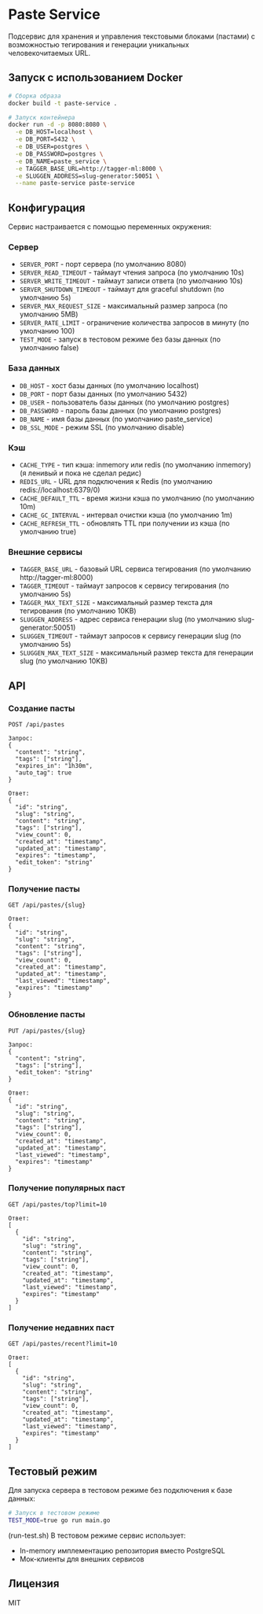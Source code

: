 # Paste Service

Подсервис для хранения и управления текстовыми блоками (пастами) с возможностью тегирования и генерации уникальных человекочитаемых URL.


## Запуск с использованием Docker

```bash
# Сборка образа
docker build -t paste-service .

# Запуск контейнера
docker run -d -p 8080:8080 \
  -e DB_HOST=localhost \
  -e DB_PORT=5432 \
  -e DB_USER=postgres \
  -e DB_PASSWORD=postgres \
  -e DB_NAME=paste_service \
  -e TAGGER_BASE_URL=http://tagger-ml:8000 \
  -e SLUGGEN_ADDRESS=slug-generator:50051 \
  --name paste-service paste-service
```

## Конфигурация

Сервис настраивается с помощью переменных окружения:

### Сервер
- `SERVER_PORT` - порт сервера (по умолчанию 8080)
- `SERVER_READ_TIMEOUT` - таймаут чтения запроса (по умолчанию 10s)
- `SERVER_WRITE_TIMEOUT` - таймаут записи ответа (по умолчанию 10s)
- `SERVER_SHUTDOWN_TIMEOUT` - таймаут для graceful shutdown (по умолчанию 5s)
- `SERVER_MAX_REQUEST_SIZE` - максимальный размер запроса (по умолчанию 5MB)
- `SERVER_RATE_LIMIT` - ограничение количества запросов в минуту (по умолчанию 100)
- `TEST_MODE` - запуск в тестовом режиме без базы данных (по умолчанию false)

### База данных
- `DB_HOST` - хост базы данных (по умолчанию localhost)
- `DB_PORT` - порт базы данных (по умолчанию 5432)
- `DB_USER` - пользователь базы данных (по умолчанию postgres)
- `DB_PASSWORD` - пароль базы данных (по умолчанию postgres)
- `DB_NAME` - имя базы данных (по умолчанию paste_service)
- `DB_SSL_MODE` - режим SSL (по умолчанию disable)

### Кэш
- `CACHE_TYPE` - тип кэша: inmemory или redis (по умолчанию inmemory) (я ленивый и пока не сделал редис)
- `REDIS_URL` - URL для подключения к Redis (по умолчанию redis://localhost:6379/0)
- `CACHE_DEFAULT_TTL` - время жизни кэша по умолчанию (по умолчанию 10m)
- `CACHE_GC_INTERVAL` - интервал очистки кэша (по умолчанию 1m)
- `CACHE_REFRESH_TTL` - обновлять TTL при получении из кэша (по умолчанию true)

### Внешние сервисы
- `TAGGER_BASE_URL` - базовый URL сервиса тегирования (по умолчанию http://tagger-ml:8000)
- `TAGGER_TIMEOUT` - таймаут запросов к сервису тегирования (по умолчанию 5s)
- `TAGGER_MAX_TEXT_SIZE` - максимальный размер текста для тегирования (по умолчанию 10KB)
- `SLUGGEN_ADDRESS` - адрес сервиса генерации slug (по умолчанию slug-generator:50051)
- `SLUGGEN_TIMEOUT` - таймаут запросов к сервису генерации slug (по умолчанию 5s)
- `SLUGGEN_MAX_TEXT_SIZE` - максимальный размер текста для генерации slug (по умолчанию 10KB)

## API

### Создание пасты

```
POST /api/pastes

Запрос:
{
  "content": "string",
  "tags": ["string"],
  "expires_in": "1h30m",
  "auto_tag": true
}

Ответ:
{
  "id": "string",
  "slug": "string",
  "content": "string",
  "tags": ["string"],
  "view_count": 0,
  "created_at": "timestamp",
  "updated_at": "timestamp",
  "expires": "timestamp",
  "edit_token": "string"
}
```

### Получение пасты

```
GET /api/pastes/{slug}

Ответ:
{
  "id": "string",
  "slug": "string",
  "content": "string",
  "tags": ["string"],
  "view_count": 0,
  "created_at": "timestamp",
  "updated_at": "timestamp",
  "last_viewed": "timestamp",
  "expires": "timestamp"
}
```

### Обновление пасты

```
PUT /api/pastes/{slug}

Запрос:
{
  "content": "string",
  "tags": ["string"],
  "edit_token": "string"
}

Ответ:
{
  "id": "string",
  "slug": "string",
  "content": "string",
  "tags": ["string"],
  "view_count": 0,
  "created_at": "timestamp",
  "updated_at": "timestamp",
  "last_viewed": "timestamp",
  "expires": "timestamp"
}
```

### Получение популярных паст

```
GET /api/pastes/top?limit=10

Ответ:
[
  {
    "id": "string",
    "slug": "string",
    "content": "string",
    "tags": ["string"],
    "view_count": 0,
    "created_at": "timestamp",
    "updated_at": "timestamp",
    "last_viewed": "timestamp",
    "expires": "timestamp"
  }
]
```

### Получение недавних паст

```
GET /api/pastes/recent?limit=10

Ответ:
[
  {
    "id": "string",
    "slug": "string",
    "content": "string",
    "tags": ["string"],
    "view_count": 0,
    "created_at": "timestamp",
    "updated_at": "timestamp",
    "last_viewed": "timestamp",
    "expires": "timestamp"
  }
]
```

## Тестовый режим

Для запуска сервера в тестовом режиме без подключения к базе данных:

```bash
# Запуск в тестовом режиме
TEST_MODE=true go run main.go
```
(run-test.sh)
В тестовом режиме сервис использует:
- In-memory имплементацию репозитория вместо PostgreSQL
- Мок-клиенты для внешних сервисов

## Лицензия

MIT 